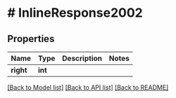 # # InlineResponse2002

## Properties

Name | Type | Description | Notes
------------ | ------------- | ------------- | -------------
**right** | **int** |  | 

[[Back to Model list]](../../README.md#documentation-for-models) [[Back to API list]](../../README.md#documentation-for-api-endpoints) [[Back to README]](../../README.md)


